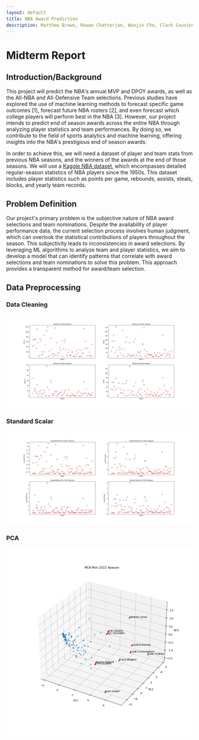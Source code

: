 ```yaml
---
layout: default
title: NBA Award Prediction
description: Matthew Brown, Rowan Chatterjee, Wonjin Cho, Clark Cousins
---
```


# Midterm Report

## Introduction/Background

This project will predict the NBA's annual MVP and DPOY awards, as well as the All-NBA and All-Defensive Team selections. Previous studies have explored the use of machine learning methods to forecast specific game outcomes [1], forecast future NBA rosters [2], and even forecast which college players will perform best in the NBA [3]. However, our project intends to predict end of season awards across the entire NBA through analyzing player statistics and team performances. By doing so, we contribute to the field of sports analytics and machine learning, offering insights into the NBA's prestigious end of season awards.

In order to achieve this, we will need a dataset of player and team stats from previous NBA seasons, and the winners of the awards at the end of those seasons. We will use a [Kaggle NBA dataset](https://www.kaggle.com/datasets/sumitrodatta/nba-aba-baa-stats/data), which encompasses detailed regular-season statistics of NBA players since the 1950s. This dataset includes player statistics such as points per game, rebounds, assists, steals, blocks, and yearly team records.

## Problem Definition
Our project's primary problem is the subjective nature of NBA award selections and team nominations. Despite the availability of player performance data, the current selection process involves human judgment, which can overlook the statistical contributions of players throughout the season. This subjectivity leads to inconsistencies in award selections.
By leveraging ML algorithms to analyze team and player statistics, we aim to develop a model that can identify patterns that correlate with award selections and team nominations to solve this problem. This approach provides a transparent method for award/team selection.

## Data Preprocessing

### Data Cleaning

![Data](UnscaledStats.jpg)

### Standard Scalar

![Data](ScaledStats.jpg)

### PCA

![Data](PCAData.jpg)